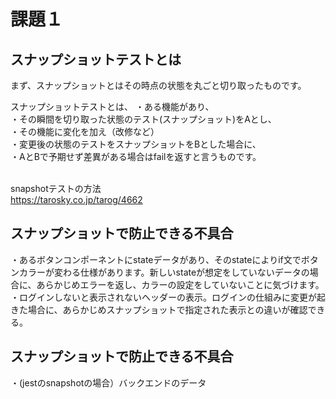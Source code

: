 # 課題１
## スナップショットテストとは
まず、スナップショットとはその時点の状態を丸ごと切り取ったものです。

スナップショットテストとは、
・ある機能があり、<br>
・その瞬間を切り取った状態のテスト(スナップショット)をAとし、<br>
・その機能に変化を加え（改修など）<br>
・変更後の状態のテストをスナップショットをBとした場合に、<br>
・AとBで予期せず差異がある場合はfailを返すと言うものです。<br><br>

snapshotテストの方法<br>
https://tarosky.co.jp/tarog/4662

## スナップショットで防止できる不具合
・あるボタンコンポーネントにstateデータがあり、そのstateによりif文でボタンカラーが変わる仕様があります。新しいstateが想定をしていないデータの場合に、あらかじめエラーを返し、カラーの設定をしていないことに気づけます。
・ログインしないと表示されないヘッダーの表示。ログインの仕組みに変更が起きた場合に、あらかじめスナップショットで指定された表示との違いが確認できる。


## スナップショットで防止できる不具合

・(jestのsnapshotの場合）バックエンドのデータ

